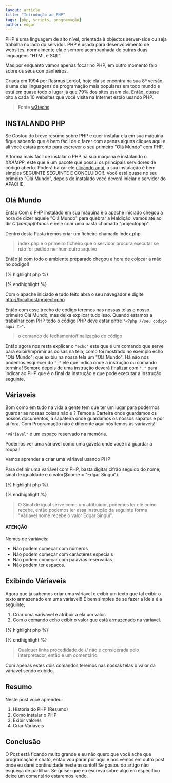 ```yaml
---
layout: article
title: "Introdução ao PHP"
tags: [php, scripts, programação]
author: edgar
---
```


PHP é uma linguagem de alto nível, orientada à objectos server-side ou seja trabalha no lado do servidor.
PHP é usada para desenvolvimento de websites, normalmente ela é sempre acompanhada de outras duas linguagens "HTML e SQL".

Mas por enquanto vamos apenas focar no PHP, em outro momento falo sobre os seus companheiros.

Criada em 1994 por Rasmus Lerdof, hoje ela se encontra na sua 8ª versão, é uma das linguagens de programação mais populares em todo mundo e está em quase todo o lugar já que 79% dos sites usam ela. Então, quase oito a cada 10 websites que você visita na Internet estão usando PHP.
> Fonte [w3techs](https://w3techs.com/technologies/details/pl-php)

## INSTALANDO PHP

Se Gostou do breve resumo sobre PHP e quer instalar ela em sua máquina fique sabendo que é bem fácil de o fazer com apenas alguns cliques aqui e alí você estará pronto para escrever o seu primeiro "Olá Mundo" com PHP. 

A forma mais fácil de instalar o PHP na sua máquina é instalando o *XXAMPP*, este que é um pacote que possui os principais servidores de código aberto. Poderá baixar ele [clicando aqui](https://www.apachefriends.org/download.html), a sua instalação é bem simples SEGUINTE SEGUINTE E CONCLUÍDO!!. Você está quase no seu primeiro "Olá Mundo", depois de instalado você deverá iniciar o servidor do APACHE.

## Olá Mundo

Então Com o PHP instalado em sua máquina e o apache iniciado chegou a hora de dizer aquele "Olá Mundo" para quebrar a Maldição.
vamos até ao dir *C:\xampp\htdocs* e nele criar uma pasta chamada "projectophp".

Dentro desta Pasta iremos criar um ficheiro chamado index.php.

> index.php é o primeiro ficheiro que o servidor procura executar se não for pedido nenhum outro arquivo

Então já com todo o ambiente preparado chegou a hora de colocar a mão no código!!

{% highlight php %}
<?php
 echo "Olá Mundo";
?>
{% endhighlight %}

Com o apache iniciado e tudo feito abra o seu navegador e digite [http://localhost/projectophp](http://localhost/projectophp)

Então com esse trecho de código teremos nas nossas telas o nosso primeiro Olá Mundo, mas deixa explicar tudo isso.
Quando estamos a trabalhar com PHP todo o código
PHP deve estar entre `"<?php //seu codigo aqui ?>"`.

> <?php que é a tag/comando de abertura do código php e ?> o comando de fechamento/finalização do código

Então agora nos resta explicar o `"echo"` este que é um comando que serve para exibir/imprimir as coisas na tela, como foi mostrado no exemplo echo "Olá Mundo"; que exibiu na nossa tela um "Olá Mundo". 
Há não nos podemos esquecer do `";"` ele que indica onde a instrução ou comando termina! 
Sempre depois de uma instrução deverá finalizar com `";"` para indicar ao PHP que é o final da instrução e que pode executar a instrução seguinte.

## Váriaveis

Bom como em tudo na vida a gente tem que ter um lugar para podermos guardar as nossas coisas não é ? Temos a Carteira onde guardamos os nossos documentos, a sapateira onde guardamos os nossos sapatos e por aí fora. 
Com Programação não é diferente aqui nós temos às váriaveis!!

`"Váriavel"` é um espaço reservado na memória.

Podemos ver uma váriavel como uma gaveta onde você irá guardar a roupa!!

Vamos aprender a criar uma váriavel usando PHP

Para definir uma variável com PHP, basta digitar cifrão seguido do nome, sinal de igualdade e o valor($nome = "Edgar Singui").

{% highlight php %}
<?php
 $nome = "Edgar Singui";
?>
{% endhighlight %}

> O Sinal de igual serve como um atribuidor, podemos ler ele como recebe, então podemos ler essa instrução da seguinte forma "Váriavel nome recebe o valor Edgar Singui".

#### ATENÇÃO

Nomes de variáveis:

- Não podem começar com números
- Não podem começar com carácteres especiais 
- Não podem começar com palavras reservadas
- Não podem ter espaços.

## Exibindo Váriaveis

Agora que já sabemos criar uma váriavel e exibir um texto que tal exibir o texto armazenado em uma váriavel!!
É bem simples de se fazer a ideia é a seguinte,
1. Criar uma várivavel e atribuir a ela um valor.
2. Com o comando echo exibir o valor que está armazenado na váriavel.

{% highlight php %}
<?php
 $nome = "Edgar Singui";
 echo $nome; // Edgar Singui
?>
{% endhighlight %}

> Qualquer linha procedidade de // não é considerada pelo interpretador, então é um comentário.

Com apenas estes dois comandos teremos nas nossas telas o valor da váriavel sendo exibido.

## Resumo

Neste post você aprendeu:

1. História do PHP (Resumo)
2. Como instalar o PHP
3. Exibir valores
4. Criar Váriaveis

## Conclusão

O Post está ficando muito grande e eu não quero que você ache que programação é chato, então vou parar por aqui e nos vemos em outro post onde eu darei continuidade neste assunto!!
Se gostou do artigo não esqueça de partilhar. 
Se quiser que eu escreva sobre algo em específico deixe um comentário estaremos lendo.
